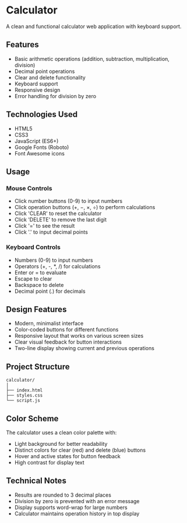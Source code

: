 # Calculator

A clean and functional calculator web application with keyboard support.

## Features

- Basic arithmetic operations (addition, subtraction, multiplication, division)
- Decimal point operations
- Clear and delete functionality
- Keyboard support
- Responsive design
- Error handling for division by zero

## Technologies Used

- HTML5
- CSS3
- JavaScript (ES6+)
- Google Fonts (Roboto)
- Font Awesome icons

## Usage

### Mouse Controls
- Click number buttons (0-9) to input numbers
- Click operation buttons (+, −, ×, ÷) to perform calculations
- Click 'CLEAR' to reset the calculator
- Click 'DELETE' to remove the last digit
- Click '=' to see the result
- Click '.' to input decimal points

### Keyboard Controls
- Numbers (0-9) to input numbers
- Operators (+, -, *, /) for calculations
- Enter or = to evaluate
- Escape to clear
- Backspace to delete
- Decimal point (.) for decimals

## Design Features

- Modern, minimalist interface
- Color-coded buttons for different functions
- Responsive layout that works on various screen sizes
- Clear visual feedback for button interactions
- Two-line display showing current and previous operations

## Project Structure
```
calculator/
│
├── index.html
├── styles.css
└── script.js
```

## Color Scheme

The calculator uses a clean color palette with:
- Light background for better readability
- Distinct colors for clear (red) and delete (blue) buttons
- Hover and active states for button feedback
- High contrast for display text

## Technical Notes

- Results are rounded to 3 decimal places
- Division by zero is prevented with an error message
- Display supports word-wrap for large numbers
- Calculator maintains operation history in top display
